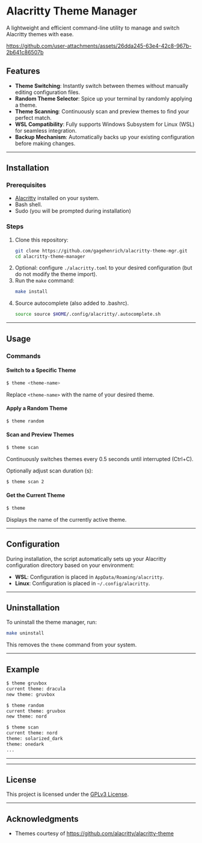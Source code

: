 # Alacritty Theme Manager

A lightweight and efficient command-line utility to manage and switch Alacritty themes with ease.

https://github.com/user-attachments/assets/26dda245-63e4-42c8-967b-2b641c86507b

## Features

- **Theme Switching**: Instantly switch between themes without manually editing configuration files.
- **Random Theme Selector**: Spice up your terminal by randomly applying a theme.
- **Theme Scanning**: Continuously scan and preview themes to find your perfect match.
- **WSL Compatibility**: Fully supports Windows Subsystem for Linux (WSL) for seamless integration.
- **Backup Mechanism**: Automatically backs up your existing configuration before making changes.

---

## Installation

### Prerequisites
- [Alacritty](https://github.com/alacritty/alacritty) installed on your system.
- Bash shell.
- Sudo (you will be prompted during installation)

### Steps
1. Clone this repository:
   ```bash
   git clone https://github.com/gagehenrich/alacritty-theme-mgr.git
   cd alacritty-theme-manager
   ```
2. Optional: configure `./alacritty.toml` to your desired configuration (but do not modify the theme import).
3. Run the `make` command:
   ```bash
   make install
   ```
4. Source autocomplete (also added to .bashrc).
   ```bash
   source source $HOME/.config/alacritty/.autocomplete.sh
   ```

---

## Usage

### Commands

#### Switch to a Specific Theme
```bash
$ theme <theme-name>
```
Replace `<theme-name>` with the name of your desired theme.

#### Apply a Random Theme
```bash
$ theme random
```

#### Scan and Preview Themes
```bash
$ theme scan
```
Continuously switches themes every 0.5 seconds until interrupted (Ctrl+C).

Optionally adjust scan duration (s):
```bash
$ theme scan 2
```
#### Get the Current Theme
```bash
$ theme
```
Displays the name of the currently active theme.

---

## Configuration

During installation, the script automatically sets up your Alacritty configuration directory based on your environment:

- **WSL**: Configuration is placed in `AppData/Roaming/alacritty`.
- **Linux**: Configuration is placed in `~/.config/alacritty`.

---

## Uninstallation

To uninstall the theme manager, run:
```bash
make uninstall
```
This removes the `theme` command from your system.

---

## Example

```bash
$ theme gruvbox
current theme: dracula
new theme: gruvbox

$ theme random
current theme: gruvbox
new theme: nord

$ theme scan
current theme: nord
theme: solarized_dark
theme: onedark
...
```

---

---

## License

This project is licensed under the [GPLv3 License](LICENSE).

---

## Acknowledgments

- Themes courtesy of https://github.com/alacritty/alacritty-theme
